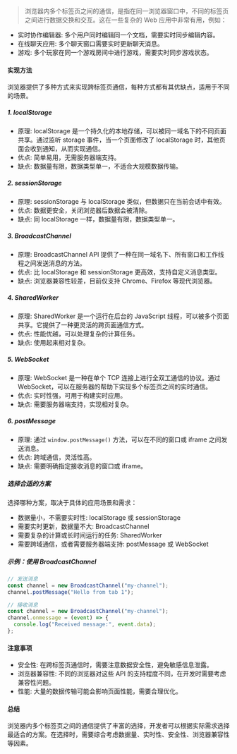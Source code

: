 > 浏览器内多个标签页之间的通信，是指在同一浏览器窗口中，不同的标签页之间进行数据交换和交互。这在一些复杂的 Web 应用中非常有用，例如：

- 实时协作编辑器: 多个用户同时编辑同一个文档，需要实时同步编辑内容。
- 在线聊天应用: 多个聊天窗口需要实时更新聊天消息。
- 游戏: 多个玩家在同一个游戏房间中进行游戏，需要实时同步游戏状态。

#### 实现方法

浏览器提供了多种方式来实现跨标签页通信，每种方式都有其优缺点，适用于不同的场景。

##### 1. localStorage

- 原理: localStorage 是一个持久化的本地存储，可以被同一域名下的不同页面共享。通过监听 storage 事件，当一个页面修改了 localStorage 时，其他页面会收到通知，从而实现通信。
- 优点: 简单易用，无需服务器端支持。
- 缺点: 数据量有限，数据类型单一，不适合大规模数据传输。

##### 2. sessionStorage

- 原理: sessionStorage 与 localStorage 类似，但数据只在当前会话中有效。
- 优点: 数据更安全，关闭浏览器后数据会被清除。
- 缺点: 同 localStorage 一样，数据量有限，数据类型单一。

##### 3. BroadcastChannel

- 原理: BroadcastChannel API 提供了一种在同一域名下、所有窗口和工作线程之间发送消息的方法。
- 优点: 比 localStorage 和 sessionStorage 更高效，支持自定义消息类型。
- 缺点: 浏览器兼容性较差，目前仅支持 Chrome、Firefox 等现代浏览器。

##### 4. SharedWorker

- 原理: SharedWorker 是一个运行在后台的 JavaScript 线程，可以被多个页面共享。它提供了一种更灵活的跨页面通信方式。
- 优点: 性能优越，可以处理复杂的计算任务。
- 缺点: 使用起来相对复杂。

##### 5. WebSocket

- 原理: WebSocket 是一种在单个 TCP 连接上进行全双工通信的协议。通过 WebSocket，可以在服务器的帮助下实现多个标签页之间的实时通信。
- 优点: 实时性强，可用于构建实时应用。
- 缺点: 需要服务器端支持，实现相对复杂。

##### 6. postMessage

- 原理: 通过 `window.postMessage()` 方法，可以在不同的窗口或 iframe 之间发送消息。
- 优点: 跨域通信，灵活性高。
- 缺点: 需要明确指定接收消息的窗口或 iframe。

##### 选择合适的方案

选择哪种方案，取决于具体的应用场景和需求：

- 数据量小，不需要实时性: localStorage 或 sessionStorage
- 需要实时更新，数据量不大: BroadcastChannel
- 需要复杂的计算或长时间运行的任务: SharedWorker
- 需要跨域通信，或者需要服务器端支持: postMessage 或 WebSocket

##### 示例：使用 BroadcastChannel

```js
// 发送消息
const channel = new BroadcastChannel("my-channel");
channel.postMessage("Hello from tab 1");

// 接收消息
const channel = new BroadcastChannel("my-channel");
channel.onmessage = (event) => {
  console.log("Received message:", event.data);
};
```

#### 注意事项

- 安全性: 在跨标签页通信时，需要注意数据安全性，避免敏感信息泄露。
- 浏览器兼容性: 不同的浏览器对这些 API 的支持程度不同，在开发时需要考虑兼容性问题。
- 性能: 大量的数据传输可能会影响页面性能，需要合理优化。

#### 总结

浏览器内多个标签页之间的通信提供了丰富的选择，开发者可以根据实际需求选择最适合的方案。在选择时，需要综合考虑数据量、实时性、安全性、浏览器兼容性等因素。

